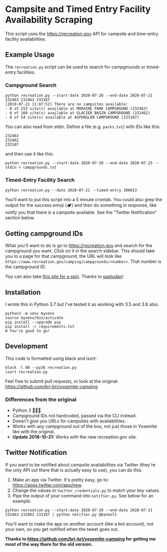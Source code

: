 # Campsite and Timed Entry Facility Availability Scraping

This script uses the https://recreation.gov API for campsite and time-entry facility availabilities.

## Example Usage

The `recreation.py` script can be used to search for campgrounds or timed-entry facilities.

### Campground Search
```
python recreation.py --start-date 2020-07-20 --end-date 2020-07-21 232463 232462 233187
[2019-07-22 11:07:52] There are no campsites available:
- 0 of 253 site(s) available at MORAINE PARK CAMPGROUND (232463)
- 0 of 160 site(s) available at GLACIER BASIN CAMPGROUND (232462)
- 0 of 54 site(s) available at ASPENGLEN CAMPGROUND (233187)
```

You can also read from stdin. Define a file (e.g. `parks.txt`) with IDs like this:
```
232463
232462
233187
```

and then use it like this:
```
python recreation.py --start-date 2020-07-20 --end-date 2020-07-23 --stdin < campgrounds.txt
```

### Timed-Entry Facility Search
```
python recreation.py --date 2020-07-21 --timed-entry 300013
```

You'll want to put this script into a 5 minute crontab. You could also grep the output for the success emoji (🏕) and then do something in response, like notify you that there is a campsite available. See the "Twitter Notification" section below.

## Getting campground IDs
What you'll want to do is go to https://recreation.gov and search for the campground you want. Click on it in the search sidebar. This should take you to a page for that campground, the URL will look like `https://www.recreation.gov/camping/campgrounds/<number>`. That number is the campground ID.

You can also take [this site for a spin](https://pastudan.github.io/national-parks/). Thanks to [pastudan](https://github.com/pastudan)!

## Installation

I wrote this in Python 3.7 but I've tested it as working with 3.5 and 3.6 also.
```
python3 -m venv myvenv
source myvenv/bin/activate
pip install --upgrade pip
pip install -r requirements.txt
# You're good to go!
```

## Development
This code is formatted using black and isort:
```
black -l 80 --py36 recreation.py
isort recreation.py
```

Feel free to submit pull requests, or look at the original: https://github.com/bri-bri/yosemite-camping

### Differences from the original
- Python 3 🐍🐍🐍.
- Campground IDs not hardcoded, passed via the CLI instead.
- Doesn't give you URLs for campsites with availabilities.
- Works with any campground out of the box, not just those in Yosemite like with the original.
- **Update 2018-10-21:** Works with the new recreation.gov site.

## Twitter Notification
If you want to be notified about campsite availabilities via Twitter (they're the only API out there that is actually easy to use), you can do this:
1. Make an app via Twitter. It's pretty easy, go to: https://apps.twitter.com/app/new.
2. Change the values in `twitter_credentials.py` to match your key values.
3. Pipe the output of your command into `notifier.py`. See below for an example.

```
python recreation.py --start-date 2020-07-20 --end-date 2020-07-21 232463 232462 233187 | python notifier.py @banool1
```

You'll want to make the app on another account (like a bot account), not your own, so you get notified when the tweet goes out.

**Thanks to https://github.com/bri-bri/yosemite-camping for getting me most of the way there for the old version.**

